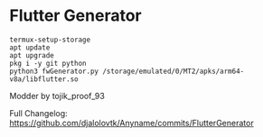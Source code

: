 # Flutter Generator
```
termux-setup-storage
apt update
apt upgrade
pkg i -y git python
python3 fwGenerator.py /storage/emulated/0/MT2/apks/arm64-v8a/libflutter.so
```
Modder by tojik_proof_93

Full Changelog: https://github.com/djalolovtk/Anyname/commits/FlutterGenerator
